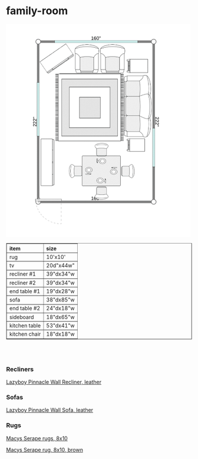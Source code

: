 # family-room

<img src="images/family-room.png" width="500">

<table border="1" cellspacing="0" cellpadding="10">

<tr align="left">
<th>item
<th>size

<tr align="left">
<td>rug
<td>10'x10'

<tr align="left">
<td>tv
<td>20d"x44w"

<tr align="left">
<td>recliner #1
<td>39"dx34"w

<tr align="left">
<td>recliner #2
<td>39"dx34"w

<tr align="left">
<td>end table #1
<td>19"dx28"w

<tr align="left">
<td>sofa
<td>38"dx85"w

<tr align="left">
<td>end table #2
<td>24"dx18"w

<tr align="left">
<td>sideboard
<td>18"dx65"w

<tr align="left">
<td>kitchen table
<td>53"dx41"w

<tr align="left">
<td>kitchen chair
<td>18"dx18"w

</table>

<br>
<br>

<h3>Recliners</h3>

<a href="https://www.la-z-boy.com/p/living-room-recliners-wall-recliners/pinnacle-wall-recliner/_/R-016512?material=leather">Lazyboy Pinnacle Wall Recliner, leather</a>

<h3>Sofas</h3>

<a href="https://www.la-z-boy.com/p/living-room-sofas-reclining-sofas/pinnacle-wall-reclining-sofa/_/R-330512?material=leather">Lazyboy Pinnacle Wall Sofa, leather</a>

<h3>Rugs</h3>

<a href="https://www.macys.com/shop/area-rugs/rugs-by-size/8x10-rugs/Brand,Rug_size/ADORN%20HAND%20WOVEN%20RUGS,8x10?id=190868">Macys Serape rugs, 8x10</a>

<a href="https://www.macys.com/shop/product/adorn-hand-woven-rugs-serapi-m0103-253-rug-collection?ID=23812169#BRAND,RUG_SIZE/ADORN%20HAND%20WOVEN%20RUGS,8x10">Macys Serape rug, 8x10, brown</a>

<br>
<br>
